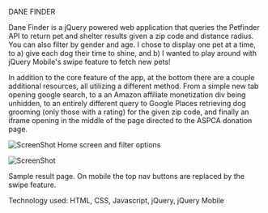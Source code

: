 DANE FINDER


Dane Finder is a jQuery powered web application that queries the Petfinder API to return pet and shelter results given a zip code and distance radius. You can also filter 
by gender and age. I chose to display one pet at a time, to a) give each dog their time to shine, and b) I wanted to play around with jQuery Mobile's swipe feature to fetch
new pets!

In addition to the core feature of the app, at the bottom there are a couple additional resources, all utilizing a different method. From a simple new tab opening google search, to a an Amazon affiliate monetization div being unhidden, to an entirely different query to Google Places retrieving dog grooming (only those with a rating) for the given zip code, and finally an iframe opening in the middle of the page directed to the ASPCA donation page.


![ScreenShot](https://raw.github.com/{dhart86}/{DaneFinder}/{master}/{readScreen.jpg})
Home screen and filter options


![ScreenShot](https://raw.github.com/{dhart86}/{DaneFinder}/{master}/{readScreen2.jpg})

Sample result page. On mobile the top nav buttons are replaced by the swipe feature. 


Technology used: HTML, CSS, Javascript, jQuery, jQuery Mobile
